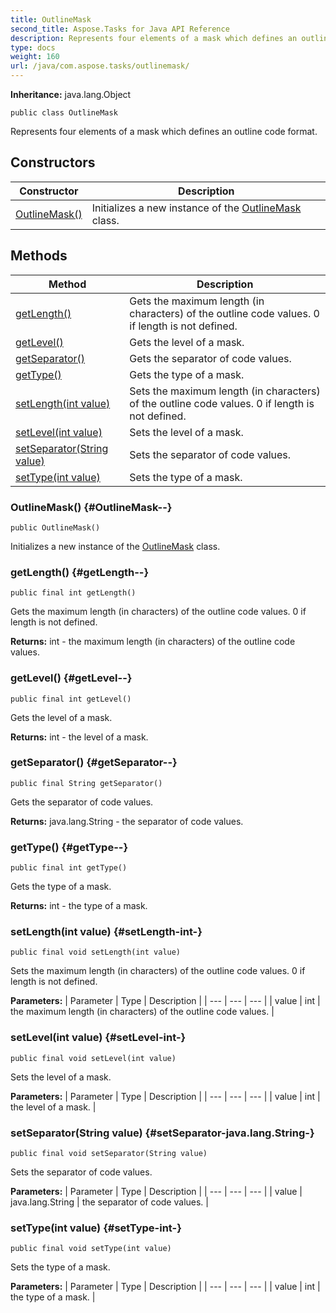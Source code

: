 ```yaml
---
title: OutlineMask
second_title: Aspose.Tasks for Java API Reference
description: Represents four elements of a mask which defines an outline code format.
type: docs
weight: 160
url: /java/com.aspose.tasks/outlinemask/
---
```


**Inheritance:**
java.lang.Object
```
public class OutlineMask
```

Represents four elements of a mask which defines an outline code format.
## Constructors

| Constructor | Description |
| --- | --- |
| [OutlineMask()](#OutlineMask--) | Initializes a new instance of the [OutlineMask](../../com.aspose.tasks/outlinemask) class. |
## Methods

| Method | Description |
| --- | --- |
| [getLength()](#getLength--) | Gets the maximum length (in characters) of the outline code values. 0 if length is not defined. |
| [getLevel()](#getLevel--) | Gets the level of a mask. |
| [getSeparator()](#getSeparator--) | Gets the separator of code values. |
| [getType()](#getType--) | Gets the type of a mask. |
| [setLength(int value)](#setLength-int-) | Sets the maximum length (in characters) of the outline code values. 0 if length is not defined. |
| [setLevel(int value)](#setLevel-int-) | Sets the level of a mask. |
| [setSeparator(String value)](#setSeparator-java.lang.String-) | Sets the separator of code values. |
| [setType(int value)](#setType-int-) | Sets the type of a mask. |
### OutlineMask() {#OutlineMask--}
```
public OutlineMask()
```


Initializes a new instance of the [OutlineMask](../../com.aspose.tasks/outlinemask) class.

### getLength() {#getLength--}
```
public final int getLength()
```


Gets the maximum length (in characters) of the outline code values. 0 if length is not defined.

**Returns:**
int - the maximum length (in characters) of the outline code values.
### getLevel() {#getLevel--}
```
public final int getLevel()
```


Gets the level of a mask.

**Returns:**
int - the level of a mask.
### getSeparator() {#getSeparator--}
```
public final String getSeparator()
```


Gets the separator of code values.

**Returns:**
java.lang.String - the separator of code values.
### getType() {#getType--}
```
public final int getType()
```


Gets the type of a mask.

**Returns:**
int - the type of a mask.
### setLength(int value) {#setLength-int-}
```
public final void setLength(int value)
```


Sets the maximum length (in characters) of the outline code values. 0 if length is not defined.

**Parameters:**
| Parameter | Type | Description |
| --- | --- | --- |
| value | int | the maximum length (in characters) of the outline code values. |

### setLevel(int value) {#setLevel-int-}
```
public final void setLevel(int value)
```


Sets the level of a mask.

**Parameters:**
| Parameter | Type | Description |
| --- | --- | --- |
| value | int | the level of a mask. |

### setSeparator(String value) {#setSeparator-java.lang.String-}
```
public final void setSeparator(String value)
```


Sets the separator of code values.

**Parameters:**
| Parameter | Type | Description |
| --- | --- | --- |
| value | java.lang.String | the separator of code values. |

### setType(int value) {#setType-int-}
```
public final void setType(int value)
```


Sets the type of a mask.

**Parameters:**
| Parameter | Type | Description |
| --- | --- | --- |
| value | int | the type of a mask. |

